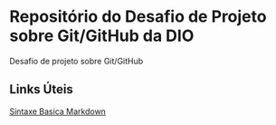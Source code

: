 # Repositório do Desafio de Projeto sobre Git/GitHub da DIO
Desafio de projeto sobre Git/GitHub

## Links Úteis
[Sintaxe Basica Markdown](https://www.markdownguide.org/basic-syntax)
